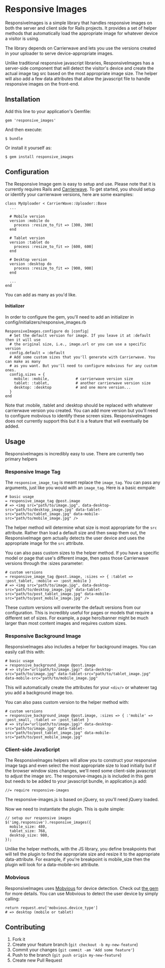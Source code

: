 # Responsive Images

ResponsiveImages is a simple library that handles responsive images on both the server and client side for Rails projects. It provides a set of helper methods that automatically load the appropriate image for whatever device a visitor is using.

The library depends on Carrierwave and lets you use the versions created in your uploader to serve device-appropriate images. 

Unlike traditional responsive javascript libraries, ResponsiveImages has a server-side component that will detect the visitor's device and create the actual image tag src based on the most appropriate image size. The helper will also add a few data attributes that allow the javascript file to handle responsive images on the front-end.

## Installation

Add this line to your application's Gemfile:

    gem 'responsive_images'

And then execute:

    $ bundle

Or install it yourself as:

    $ gem install responsive_images
    

## Configuration

The Responsive Image gem is easy to setup and use. Please note that it is currently requires Rails and [Carrierwave](https://github.com/jnicklas/carrierwave). To get started, you should setup or identify your carrierwave versions, here are some examples:

    class MyUploader < CarrierWave::Uploader::Base
      ...
    
      # Mobile version
      version :mobile do
        process :resize_to_fit => [300, 300]
      end
  
      # Tablet version
      version :tablet do
        process :resize_to_fit => [600, 600]
      end
  
      # Desktop version
      version :desktop do
        process :resize_to_fit => [900, 900]
      end
    
      ...
    end
  
You can add as many as you'd like. 

#### Initializer
In order to configure the gem, you'll need to add an initializer in config/initializers/responsive_images.rb

    ResponsiveImages.configure do |config|
      # Set the default version for image. If you leave it at :default then it will use
      # the original size, i.e., image.url or you can use a specific version
      config.default = :default  
      # Add some custom sizes that you'll generate with Carrierwave. You can make as many
      # as you want. But you'll need to configure mobvious for any custom ones.
      config.sizes = {
        mobile: :mobile,            # carrierwave version size
        tablet: :tablet,            # another carrierwave version size
        desktop: :desktop           # and one more version...
      }
    end

Note that :mobile, :tablet and :desktop should be replaced with whatever carrierwave version you created. You can add more version but you'll need to configure mobvious to identify these screen sizes. ResponsiveImages does not currently support this but it is a feature that will eventually be added.

## Usage

ResponsiveImages is incredibly easy to use. There are currently two primary helpers


### Responsive Image Tag

The `responsive_image_tag` is meant replace the `image_tag`. You can pass any arguments, just like you would with an `image_tag`. Here is a basic exmpale:

    # basic usage
    = responsive_image_tag @post.image
    # => <img src="path/to/image.jpg", data-desktop-src="path/to/desktop_image.jpg" data-tablet-src="path/to/tablet_image.jpg" data-mobile-src="path/to/mobile_image.jpg" /> 

The helper method will determine what size is most appropriate for the `src` attribute. Rather than load a default size and then swap them out, the ResponsiveImage gem actually detects the user device and uses the appropriate image for the `src` attribute.

You can also pass custom sizes to the helper method. If you have a specific model or page that use's different image, then pass those Carrierwave versions through the :sizes parameter:
  
    # custom versions
    = responsive_image_tag @post.image, :sizes => { :tablet => :post_tablet, :mobile => :post_mobile }
    # => <img src="path/to/image.jpg", data-desktop-src="path/to/desktop_image.jpg" data-tablet-src="path/to/post_tablet_image.jpg" data-mobile-src="path/to/post_mobile_image.jpg" /> 
  
These custom versions will overwrite the default versions from our configuration. This is incredibly useful for pages or models that require a different set of sizes. For example, a page hero/banner might be much larger than most content images and requires custom sizes.


### Responsive Background Image

ResponsiveImages also includes a helper for background images. You can easily call this with:
    
    # basic usage
    = responsive_background_image @post.image
    # => style="url(path/to/image.jpg)" data-desktop-src="path/to/image.jpg" data-tablet-src="path/to/tablet_image.jpg" data-mobile-src="path/to/mobile_image.jpg"

This will automatically create the attributes for your `<div/>` or whatever tag you add a background image too.

You can also pass custom version to the helper method with:
  
    # custom versions
    = responsive_background_image @post.image, :sizes => { :'mobile' => :post_small, :tablet => :post_tablet }
    # => style="url(path/to/image.jpg)" data-desktop-src="path/to/image.jpg" data-tablet-src="path/to/post_tablet_image.jpg" data-mobile-src="path/to/post_mobile_image.jpg"


### Client-side JavaScript

The ResponsiveImages helpers will allow you to construct your responsive image tags and even select the most appropriate size to load initially but if the browser window sizes changes, we'll need some client-side javascript to adjust the image src. The responsive-images.js is included in this gem but needs to be added to your javascript bundle, in application.js add:

    //= require responsive-images
    
The responsive-images.js is based on jQuery, so you'll need jQuery loaded.

Now we need to instantiate the plugin. This is quite simple:
    
    // setup our responsive images
    $('img.responsive').responsive_images({
      mobile_size: 480,
      tablet_size: 768,
      desktop_size: 980,
    });
    
Unlike the helper methods, with the JS library, you define breakpoints that will tell the plugin to find the appropriate size and resize it to the appropriate data-attribute. 
For example, if you're breakpoint is mobile_size then the plugin will look for a data-mobile-src attribute. 

  
### Mobvious

ResponsiveImages uses [Mobvious](https://github.com/jistr/mobvious) for device detection. Check out [the gem](https://github.com/jistr/mobvious) for more details. You can use Mobvious to detect the user device by simply calling:
  
    return request.env['mobvious.device_type']
    # => desktop (mobile or tablet)


## Contributing

1. Fork it
2. Create your feature branch (`git checkout -b my-new-feature`)
3. Commit your changes (`git commit -am 'Add some feature'`)
4. Push to the branch (`git push origin my-new-feature`)
5. Create new Pull Request
